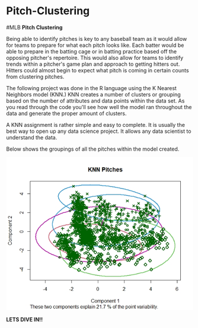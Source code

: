 # Pitch-Clustering
#MLB
**Pitch Clustering**



Being able to identify pitches is key to any baseball team as it would allow for teams to prepare for what each pitch looks like. Each batter would be able to prepare in the batting cage or in batting practice based off the opposing pitcher's repertoire. This would also allow for teams to identify trends within a pitcher's game plan and approach to getting hitters out. Hitters could almost begin to expect what pitch is coming in certain counts from clustering pitches.



The following project was done in the R language using the K Nearest Neighbors model (KNN.) KNN creates a number of clusters or grouping based on the number of attributes and data points within the data set. As you read through the code you'll see how well the model ran throughout the data and generate the proper amount of clusters. 



A KNN assignment is rather simple and easy to complete. It is usually the best way to open up any data science project. It allows any data scientist to understand the data.



Below shows the groupings of all the pitches within the model created.

![Image of Clustering](https://raw.githubusercontent.com/Chrisboatto/Pitch-Clustering/master/Clustering%20Plot.jpeg)



**LETS DIVE IN!!**


